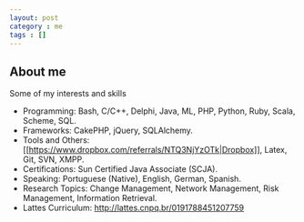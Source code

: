 ```yaml
---
layout: post
category : me
tags : []
---
```


## About me

Some of my interests and skills

- Programming: Bash, C/C++, Delphi, Java, ML, PHP, Python, Ruby, Scala, Scheme, SQL.
- Frameworks: CakePHP, jQuery, SQLAlchemy.
- Tools and Others: [[https://www.dropbox.com/referrals/NTQ3NjYzOTk|Dropbox]], Latex, Git, SVN, XMPP.
- Certifications: Sun Certified Java Associate (SCJA).
- Speaking: Portuguese (Native), English, German, Spanish.
- Research Topics: Change Management, Network Management, Risk Management, Information Retrieval. 
- Lattes Curriculum: http://lattes.cnpq.br/0191788451207759